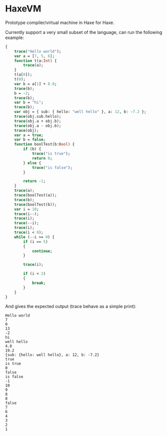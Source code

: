 # HaxeVM

Prototype compiler/virtual machine in Haxe for Haxe.

Currently support a very small subset of the language, can run the following example:

```haxe
{
	trace("Hello world");
	var a = [7, 5, 6];
	function t(a:Int) {
		trace(a);
	}
	t(a[0]);
	t(0);
	var b = a[1] + 8.0;
	trace(b);
	b = -2;
	trace(b);
	var b = "hi";
	trace(b);
	var obj = { sub: { hello: "well hello" }, a: 12, b: -7.2 };
	trace(obj.sub.hello);
	trace(obj.a + obj.b);
	trace(obj.a - obj.b);
	trace(obj);
	var a = true;
	var b = false;
	function boolTest(b:Bool) {
		if (b) {
			trace("is true");
			return 0;
		} else {
			trace("is false");
		}

		return -1;
	}
	trace(a);
	trace(boolTest(a));
	trace(b);
	trace(boolTest(b));
	var i = 10;
	trace(i--);
	trace(i);
	trace(--i);
	trace(i);
	trace(i < 0);
	while (--i >= 0) {
		if (i == 5)
		{
			continue;
		}

		trace(i);

		if (i < 2)
		{
			break;
		}
	}
}
```

And gives the expected output (trace behave as a simple print):

```
Hello world
7
0
13
-2
hi
well hello
4.8
19.2
{sub: {hello: well hello}, a: 12, b: -7.2}
true
is true
0
false
is false
-1
10
9
8
8
false
7
6
4
3
2
1
```
